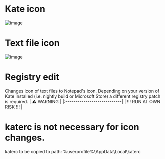 # Kate icon
![image](https://github.com/user-attachments/assets/b2e156b6-cac6-4107-a800-32183218da7d)

# Text file icon
![image](https://github.com/user-attachments/assets/86ba7a88-36bd-4608-b155-c171139f4d19)


# Registry edit
Changes icon of text files to Notepad's icon.
Depending on your version of Kate installed (i.e. nightly build or Microsoft Store) a different registry patch is required. 
| :warning: WARNING           |
|:----------------------------|
|   !!! RUN AT OWN RISK !!!   |

# katerc is not necessary for icon changes.
katerc to be copied to path:
%userprofile%\AppData\Local\katerc
